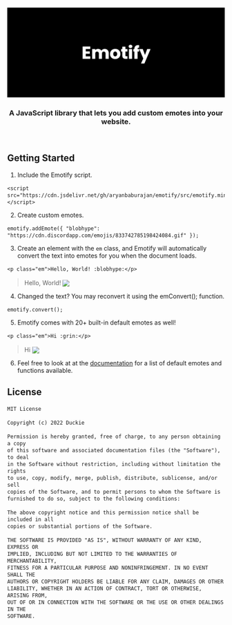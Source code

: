 ![banner](./img/banner.png)
<h3 style="text-align: center;">
  A JavaScript library that lets you add custom emotes into your website.
</h3>
<br>

## Getting Started

1. Include the Emotify script.
```
<script src="https://cdn.jsdelivr.net/gh/aryanbaburajan/emotify/src/emotify.min.js"></script>
```

2. Create custom emotes.
```
emotify.addEmote({ "blobhype": "https://cdn.discordapp.com/emojis/833742785198424084.gif" });
```

3. Create an element with the `em` class, and Emotify will automatically convert the text into emotes for you when the document loads.
```
<p class="em">Hello, World! :blobhype:</p>
```
> Hello, World! <img class="em" src="https://cdn.discordapp.com/emojis/833742785198424084.gif" style="transform: translateY(0.25em);" height="18">

4. Changed the text? You may reconvert it using the emConvert(); function.
```
emotify.convert();
```

5. Emotify comes with 20+ built-in default emotes as well!
```
<p class="em">Hi :grin:</p>
```
> Hi  <img class="em" src="https://cdn-icons-png.flaticon.com/512/742/742751.png" style="transform: translateY(0.25em);" height="18">

6. Feel free to look at at the [documentation](https://aryanbaburajan.github.io/Emotify/docs) for a list of default emotes and functions available.

## License
```
MIT License

Copyright (c) 2022 Duckie

Permission is hereby granted, free of charge, to any person obtaining a copy
of this software and associated documentation files (the "Software"), to deal
in the Software without restriction, including without limitation the rights
to use, copy, modify, merge, publish, distribute, sublicense, and/or sell
copies of the Software, and to permit persons to whom the Software is
furnished to do so, subject to the following conditions:

The above copyright notice and this permission notice shall be included in all
copies or substantial portions of the Software.

THE SOFTWARE IS PROVIDED "AS IS", WITHOUT WARRANTY OF ANY KIND, EXPRESS OR
IMPLIED, INCLUDING BUT NOT LIMITED TO THE WARRANTIES OF MERCHANTABILITY,
FITNESS FOR A PARTICULAR PURPOSE AND NONINFRINGEMENT. IN NO EVENT SHALL THE
AUTHORS OR COPYRIGHT HOLDERS BE LIABLE FOR ANY CLAIM, DAMAGES OR OTHER
LIABILITY, WHETHER IN AN ACTION OF CONTRACT, TORT OR OTHERWISE, ARISING FROM,
OUT OF OR IN CONNECTION WITH THE SOFTWARE OR THE USE OR OTHER DEALINGS IN THE
SOFTWARE.
```